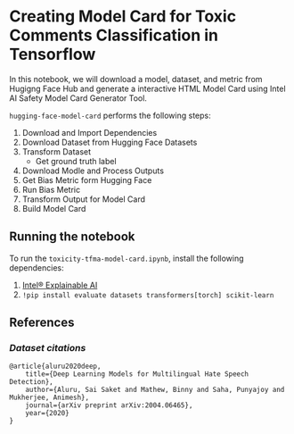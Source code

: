 # Creating Model Card for Toxic Comments Classification in Tensorflow
In this notebook, we will download a model, dataset, and metric from Hugigng Face Hub and generate a interactive HTML Model Card using Intel AI Safety Model Card Generator Tool.

`hugging-face-model-card` performs the following steps:
1. Download and Import Dependencies
2. Download Dataset from Hugging Face Datasets
3. Transform Dataset
   - Get ground truth label
5. Download Modle and Process Outputs
6. Get Bias Metric form Hugging Face
7. Run Bias Metric
8. Transform Output for Model Card
9. Build Model Card


## Running the notebook

To run the `toxicity-tfma-model-card.ipynb`, install the following dependencies:
1. [Intel® Explainable AI](https://github.com/Intel/intel-xai-tools)
2. `!pip install evaluate datasets transformers[torch] scikit-learn`

## References
### _Dataset citations_
```
@article{aluru2020deep,
    title={Deep Learning Models for Multilingual Hate Speech Detection},
    author={Aluru, Sai Saket and Mathew, Binny and Saha, Punyajoy and Mukherjee, Animesh},
    journal={arXiv preprint arXiv:2004.06465},
    year={2020}
}
```
